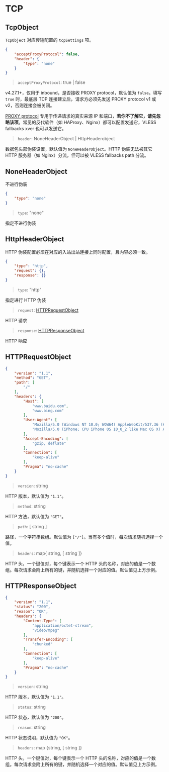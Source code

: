 # TCP

## TcpObject

`TcpObject` 对应传输配置的 `tcpSettings` 项。

```json
{
    "acceptProxyProtocol": false,
    "header": {
        "type": "none"
    }
}
```

> `acceptProxyProtocol`: true | false

v4.27.1+，仅用于 inbound，是否接收 PROXY protocol，默认值为 `false`。填写 `true` 时，最底层 TCP 连接建立后，请求方必须先发送 PROXY protocol v1 或 v2，否则连接会被关闭。

[PROXY protocol](https://www.haproxy.org/download/2.2/doc/proxy-protocol.txt) 专用于传递请求的真实来源 IP 和端口，**若你不了解它，请先忽略该项**。常见的反代软件（如 HAProxy、Nginx）都可以配置发送它，VLESS fallbacks xver 也可以发送它。

> `header`: NoneHeaderObject | HttpHeaderobject

数据包头部伪装设置，默认值为 `NoneHeaderObject`。HTTP 伪装无法被其它 HTTP 服务器（如 Nginx）分流，但可以被 VLESS fallbacks path 分流。

## NoneHeaderObject

不进行伪装

```json
{
    "type": "none"
}
```

> `type`: "none"

指定不进行伪装

## HttpHeaderObject

HTTP 伪装配置必须在对应的入站出站连接上同时配置，且内容必须一致。

```json
{
    "type": "http",
    "request": {},
    "response": {}
}
```

> `type`: "http"

指定进行 HTTP 伪装

> `request`: [HTTPRequestObject](#httprequestobject)

HTTP 请求

> `response`: [HTTPResponseObject](#httpresponseobject)

HTTP 响应

## HTTPRequestObject

```json
{
    "version": "1.1",
    "method": "GET",
    "path": [
        "/"
    ],
    "headers": {
        "Host": [
            "www.baidu.com",
            "www.bing.com"
        ],
        "User-Agent": [
            "Mozilla/5.0 (Windows NT 10.0; WOW64) AppleWebKit/537.36 (KHTML, like Gecko) Chrome/53.0.2785.143 Safari/537.36",
            "Mozilla/5.0 (iPhone; CPU iPhone OS 10_0_2 like Mac OS X) AppleWebKit/601.1 (KHTML, like Gecko) CriOS/53.0.2785.109 Mobile/14A456 Safari/601.1.46"
        ],
        "Accept-Encoding": [
            "gzip, deflate"
        ],
        "Connection": [
            "keep-alive"
        ],
        "Pragma": "no-cache"
    }
}
```

> `version`: string

HTTP 版本，默认值为 `"1.1"`。

> `method`: string

HTTP 方法，默认值为 `"GET"`。

> `path`: \[ string \]

路径，一个字符串数组。默认值为 `["/"]`。当有多个值时，每次请求随机选择一个值。

> `headers`: map{ string, \[ string \]}

HTTP 头，一个键值对，每个键表示一个 HTTP 头的名称，对应的值是一个数组。每次请求会附上所有的键，并随机选择一个对应的值。默认值见上方示例。

## HTTPResponseObject
```json
{
    "version": "1.1",
    "status": "200",
    "reason": "OK",
    "headers": {
        "Content-Type": [
            "application/octet-stream",
            "video/mpeg"
        ],
        "Transfer-Encoding": [
            "chunked"
        ],
        "Connection": [
            "keep-alive"
        ],
        "Pragma": "no-cache"
    }
}
```

> `version`: string

HTTP 版本，默认值为 `"1.1"`。

> `status`: string

HTTP 状态，默认值为 `"200"`。

> `reason`: string

HTTP 状态说明，默认值为 `"OK"`。

> `headers`: map {string, \[ string \]}

HTTP 头，一个键值对，每个键表示一个 HTTP 头的名称，对应的值是一个数组。每次请求会附上所有的键，并随机选择一个对应的值。默认值见上方示例。
